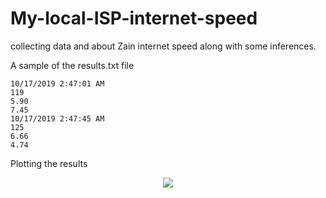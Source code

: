 # My-local-ISP-internet-speed
collecting data and about Zain internet speed along with some inferences.

A sample of the results.txt file
```
10/17/2019 2:47:01 AM
119
5.90
7.45
10/17/2019 2:47:45 AM
125
6.66
4.74
```
Plotting the results


<p align="center">
<img src= https://i.imgur.com/50p6kfQ.png><br>
</p>
